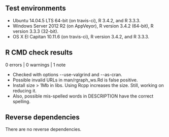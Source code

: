 ## Test environments

* Ubuntu 14.04.5 LTS 64-bit (on travis-ci), R 3.4.2, and R 3.3.3.
* Windows Server 2012 R2 (on AppVeyor), R version 3.4.2 (64-bit), R version 3.3.3 (32-bit).
* OS X El Capitan 10.11.6 (on travis-ci), R version 3.4.2, and R 3.3.3.

## R CMD check results

0 errors | 0 warnings | 1 note

* Checked with options --use-valgrind and --as-cran.
* Possible invalid URLs in man/rgraph_ws.Rd is false positive.
* Install size > 1Mb in libs. Using Rcpp increases the size. Still, working on
  reducing it.
* Also, possible mis-spelled words in DESCRIPTION have the correct spelling.

## Reverse dependencies

There are no reverse dependencies.
